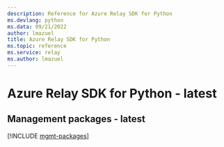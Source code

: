 ```yaml
---
description: Reference for Azure Relay SDK for Python
ms.devlang: python
ms.data: 09/21/2022
author: lmazuel
title: Azure Relay SDK for Python
ms.topic: reference
ms.service: relay
ms.author: lmazuel
---
```

# Azure Relay SDK for Python - latest

## Management packages - latest
[!INCLUDE [mgmt-packages](relay-mgmt-index.md)]